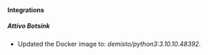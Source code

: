 #### Integrations
##### Attivo Botsink
- Updated the Docker image to: *demisto/python3:3.10.10.48392*.
